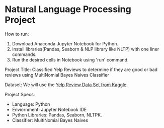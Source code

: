 # Natural Language Processing Project

How to run:
1) Download Anaconda Jupyter Notebook for Python.
2) Install libraries(Pandas, Seaborn & NLP library like NLTP) with one liner commands.
3) Run the desired cells in Notebook using 'run' command.

Project Title: 
Classified Yelp Reviews to determine if they are good or bad reviews using MultiNomial Bayes Naives Classifier 

Dataset: 
We will use the [Yelp Review Data Set from Kaggle](https://www.kaggle.com/c/yelp-recsys-2013).

Project Specs:
*  Language: Python
* Enviornment: Jupyter Notebook IDE
* Python Libraries: Pandas, Seaborn, NLTPK.
* Classifier: MultiNomial Bayes Naives 


